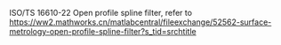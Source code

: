 ISO/TS 16610-22 Open profile spline filter, refer to https://ww2.mathworks.cn/matlabcentral/fileexchange/52562-surface-metrology-open-profile-spline-filter?s_tid=srchtitle
